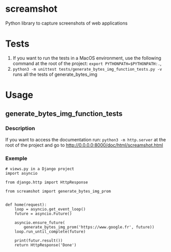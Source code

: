 # screamshot
Python library to capture screenshots of web applications

# Tests
1. If you want to run the tests in a MacOS environment, use the following command at the root of the project: `export PYTHONPATH=$PYTHONPATH:.`, 
2. `python3 -m unittest tests/generate_bytes_img_function_tests.py -v` runs all the tests of generate_bytes_img

# Usage
## generate_bytes_img_function_tests
### Description

If you want to access the documentation run: `python3 -m http.server` at the root of the project and go to <http://0.0.0.0:8000/doc/html/screamshot.html>

### Exemple

```
# views.py in a Django project
import asyncio

from django.http import HttpResponse

from screamshot import generate_bytes_img_prom


def home(request):
    loop = asyncio.get_event_loop()
    future = asyncio.Future()

    asyncio.ensure_future(
        generate_bytes_img_prom('https://www.google.fr', future))
    loop.run_until_complete(future)

    print(futur.result())
    return HttpResponse('Done')
``` 
